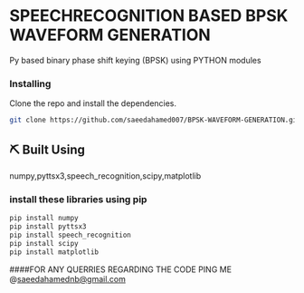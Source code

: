 # SPEECHRECOGNITION BASED BPSK WAVEFORM GENERATION
Py based binary phase shift keying (BPSK)  using PYTHON modules

### Installing
Clone the repo and install the dependencies.
```bash
git clone https://github.com/saeedahamed007/BPSK-WAVEFORM-GENERATION.git
```

## ⛏️ Built Using
numpy,pyttsx3,speech_recognition,scipy,matplotlib 

### install these libraries using pip

```bash
pip install numpy
pip install pyttsx3
pip install speech_recognition
pip install scipy
pip install matplotlib 
```
####FOR ANY QUERRIES REGARDING THE CODE PING ME @saeedahamednb@gmail.com

